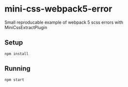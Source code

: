 # mini-css-webpack5-error
Small reproducable example of webpack 5 scss errors with MiniCssExtractPlugin

## Setup

```
npm install
```

## Running
```
npm start
```

